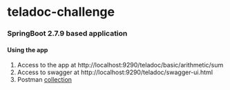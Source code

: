 # teladoc-challenge

### SpringBoot 2.7.9 based application


#### Using the app
1. Access to the app at http://localhost:9290/teladoc/basic/arithmetic/sum
2. Access to swagger at http://localhost:9290/teladoc/swagger-ui.html
3. Postman [collection](_docs/postman/teladoc.postman_collection.json)
